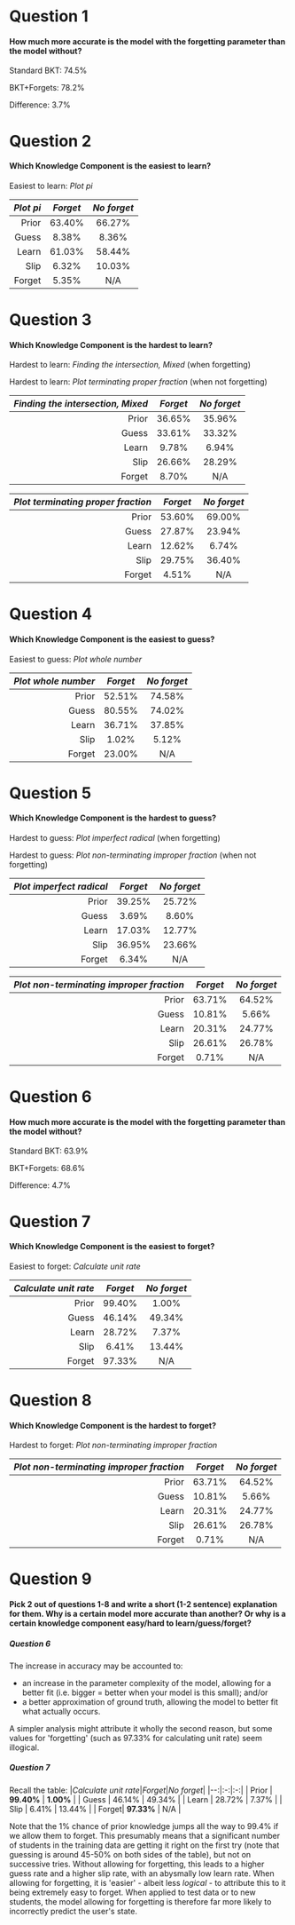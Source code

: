 # Question 1
#### How much more accurate is the model with the forgetting parameter than the model without?
Standard BKT: 74.5%

BKT+Forgets: 78.2%

Difference: 3.7%

# Question 2
#### Which Knowledge Component is the easiest to learn?
Easiest to learn:  _Plot pi_

|_Plot pi_|_Forget_|_No forget_|
|--:|:-:|:-:|
| Prior | 63.40% | 66.27% |
| Guess | 8.38% | 8.36% |
| Learn | 61.03% | 58.44% |
| Slip  | 6.32% | 10.03% |
| Forget| 5.35% | N/A |

# Question 3
#### Which Knowledge Component is the hardest to learn?
Hardest to learn:  _Finding the intersection, Mixed_ (when forgetting)

Hardest to learn:  _Plot terminating proper fraction_ (when not forgetting)

|_Finding the intersection, Mixed_|_Forget_|_No forget_|
|--:|:-:|:-:|
| Prior | 36.65% | 35.96% |
| Guess | 33.61% | 33.32% |
| Learn | 9.78% | 6.94% |
| Slip  | 26.66% | 28.29% |
| Forget| 8.70% | N/A |

|_Plot terminating proper fraction_|_Forget_|_No forget_|
|--:|:-:|:-:|
| Prior | 53.60% | 69.00% |
| Guess | 27.87% | 23.94% |
| Learn | 12.62% | 6.74% |
| Slip  | 29.75% | 36.40% |
| Forget| 4.51% | N/A |


# Question 4
#### Which Knowledge Component is the easiest to guess?
Easiest to guess:  _Plot whole number_

|_Plot whole number_|_Forget_|_No forget_|
|--:|:-:|:-:|
| Prior | 52.51% | 74.58% |
| Guess | 80.55% | 74.02% |
| Learn | 36.71% | 37.85% |
| Slip  | 1.02% | 5.12% |
| Forget| 23.00% | N/A |

# Question 5
#### Which Knowledge Component is the hardest to guess?
Hardest to guess:  _Plot imperfect radical_ (when forgetting)

Hardest to guess:  _Plot non-terminating improper fraction_ (when not forgetting)

|_Plot imperfect radical_|_Forget_|_No forget_|
|--:|:-:|:-:|
| Prior | 39.25% | 25.72% |
| Guess | 3.69% | 8.60% |
| Learn | 17.03% | 12.77% |
| Slip  | 36.95% | 23.66% |
| Forget| 6.34% | N/A |

|_Plot non-terminating improper fraction_|_Forget_|_No forget_|
|--:|:-:|:-:|
| Prior | 63.71% | 64.52% |
| Guess | 10.81% | 5.66% |
| Learn | 20.31% | 24.77% |
| Slip  | 26.61% | 26.78% |
| Forget| 0.71% | N/A |

# Question 6
#### How much more accurate is the model with the forgetting parameter than the model without?
Standard BKT: 63.9%

BKT+Forgets: 68.6%

Difference: 4.7%

# Question 7
#### Which Knowledge Component is the easiest to forget?
Easiest to forget:  _Calculate unit rate_

|_Calculate unit rate_|_Forget_|_No forget_|
|--:|:-:|:-:|
| Prior | 99.40% | 1.00% |
| Guess | 46.14% | 49.34% |
| Learn | 28.72% | 7.37% |
| Slip  | 6.41% | 13.44% |
| Forget| 97.33% | N/A |

# Question 8
#### Which Knowledge Component is the hardest to forget?
Hardest to forget:  _Plot non-terminating improper fraction_

|_Plot non-terminating improper fraction_|_Forget_|_No forget_|
|--:|:-:|:-:|
| Prior | 63.71% | 64.52% |
| Guess | 10.81% | 5.66% |
| Learn | 20.31% | 24.77% |
| Slip  | 26.61% | 26.78% |
| Forget| 0.71% | N/A |

# Question 9
#### Pick 2 out of questions 1-8 and write a short (1-2 sentence) explanation for them. Why is a certain model more accurate than another? Or why is a certain knowledge component easy/hard to learn/guess/forget?
##### Question 6
The increase in accuracy may be accounted to:
 - an increase in the parameter complexity of the model, allowing for a better fit (i.e. bigger = better when your model is this small); and/or
 - a better approximation of ground truth, allowing the model to better fit what actually occurs.

A simpler analysis might attribute it wholly the second reason, but some values for 'forgetting' (such as 97.33% for calculating unit rate) seem illogical.

##### Question 7
Recall the table:
|_Calculate unit rate_|_Forget_|_No forget_|
|--:|:-:|:-:|
| Prior | **99.40%** | **1.00%** |
| Guess | 46.14% | 49.34% |
| Learn | 28.72% | 7.37% |
| Slip  | 6.41% | 13.44% |
| Forget| **97.33%** | N/A |

Note that the 1% chance of prior knowledge jumps all the way to 99.4% if we allow them to forget. This presumably means that a significant number of students in the training data are getting it right on the first try (note that guessing is around 45-50% on both sides of the table), but not on successive tries. Without allowing for forgetting, this leads to a higher guess rate and a higher slip rate, with an abysmally low learn rate. When allowing for forgetting, it is 'easier' - albeit less *logical* - to attribute this to it being extremely easy to forget. When applied to test data or to new students, the model allowing for forgetting is therefore far more likely to incorrectly predict the user's state.
